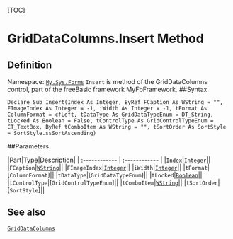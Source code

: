 [TOC]
# GridDataColumns.Insert Method

## Definition
Namespace: [`My.Sys.Forms`](My.Sys.Forms.md)
`Insert` is method of the GridDataColumns control, part of the freeBasic framework MyFbFramework.
##Syntax
```freeBasic
Declare Sub Insert(Index As Integer, ByRef FCaption As WString = "", FImageIndex As Integer = -1, iWidth As Integer = -1, tFormat As ColumnFormat = cfLeft, tDataType As GridDataTypeEnum = DT_String, tLocked As Boolean = False, tControlType As GridControlTypeEnum = CT_TextBox, ByRef tComboItem As WString = "", tSortOrder As SortStyle = SortStyle.ssSortAscending)
```

##Parameters

|Part|Type|Description|
| :------------ | :------------ |
|`Index`|[`Integer`]("https://www.freebasic.net/wiki/KeyPgInteger")||
|`FCaption`|[`WString`]("https://www.freebasic.net/wiki/KeyPgWString")||
|`FImageIndex`|[`Integer`]("https://www.freebasic.net/wiki/KeyPgInteger")||
|`iWidth`|[`Integer`]("https://www.freebasic.net/wiki/KeyPgInteger")||
|`tFormat`|[`ColumnFormat`]||
|`tDataType`|[`GridDataTypeEnum`]||
|`tLocked`|[`Boolean`]("https://www.freebasic.net/wiki/KeyPgBoolean")||
|`tControlType`|[`GridControlTypeEnum`]||
|`tComboItem`|[`WString`]("https://www.freebasic.net/wiki/KeyPgWString")||
|`tSortOrder`|[`SortStyle`]||
## See also
[`GridDataColumns`](GridDataColumns.md)
